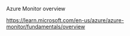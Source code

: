 Azure Monitor overview

https://learn.microsoft.com/en-us/azure/azure-monitor/fundamentals/overview
